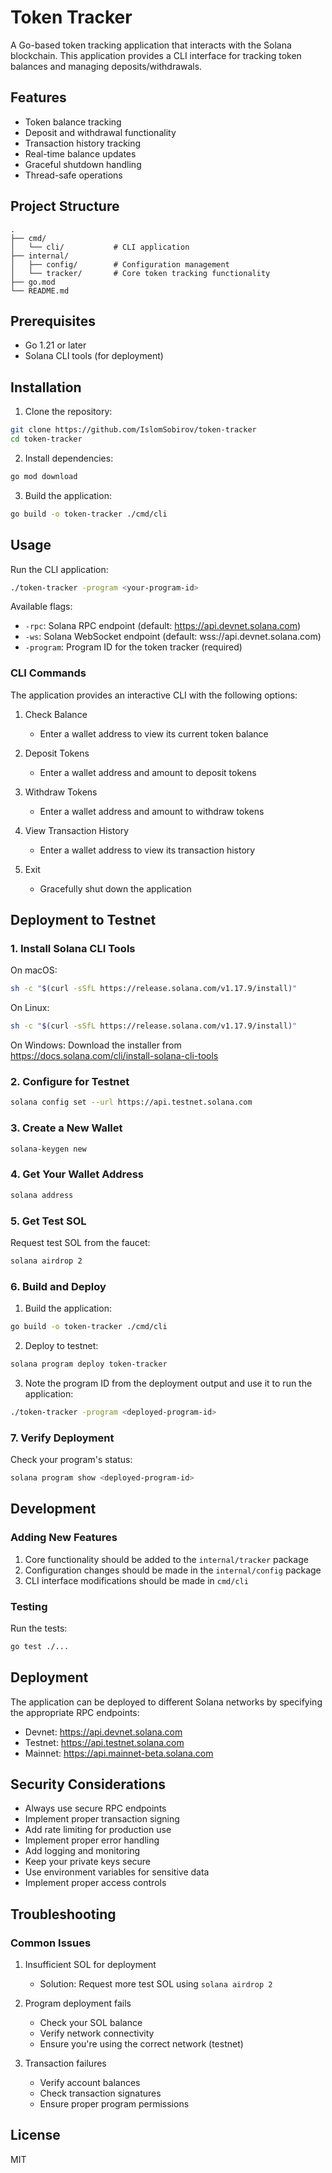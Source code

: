 # Token Tracker

A Go-based token tracking application that interacts with the Solana blockchain. This application provides a CLI interface for tracking token balances and managing deposits/withdrawals.

## Features

- Token balance tracking
- Deposit and withdrawal functionality
- Transaction history tracking
- Real-time balance updates
- Graceful shutdown handling
- Thread-safe operations

## Project Structure

```
.
├── cmd/
│   └── cli/           # CLI application
├── internal/
│   ├── config/        # Configuration management
│   └── tracker/       # Core token tracking functionality
├── go.mod
└── README.md
```

## Prerequisites

- Go 1.21 or later
- Solana CLI tools (for deployment)

## Installation

1. Clone the repository:
```bash
git clone https://github.com/IslomSobirov/token-tracker
cd token-tracker
```

2. Install dependencies:
```bash
go mod download
```

3. Build the application:
```bash
go build -o token-tracker ./cmd/cli
```

## Usage

Run the CLI application:
```bash
./token-tracker -program <your-program-id>
```

Available flags:
- `-rpc`: Solana RPC endpoint (default: https://api.devnet.solana.com)
- `-ws`: Solana WebSocket endpoint (default: wss://api.devnet.solana.com)
- `-program`: Program ID for the token tracker (required)

### CLI Commands

The application provides an interactive CLI with the following options:

1. Check Balance
   - Enter a wallet address to view its current token balance

2. Deposit Tokens
   - Enter a wallet address and amount to deposit tokens

3. Withdraw Tokens
   - Enter a wallet address and amount to withdraw tokens

4. View Transaction History
   - Enter a wallet address to view its transaction history

5. Exit
   - Gracefully shut down the application

## Deployment to Testnet

### 1. Install Solana CLI Tools

On macOS:
```bash
sh -c "$(curl -sSfL https://release.solana.com/v1.17.9/install)"
```

On Linux:
```bash
sh -c "$(curl -sSfL https://release.solana.com/v1.17.9/install)"
```

On Windows:
Download the installer from https://docs.solana.com/cli/install-solana-cli-tools

### 2. Configure for Testnet

```bash
solana config set --url https://api.testnet.solana.com
```

### 3. Create a New Wallet

```bash
solana-keygen new
```

### 4. Get Your Wallet Address

```bash
solana address
```

### 5. Get Test SOL

Request test SOL from the faucet:
```bash
solana airdrop 2
```

### 6. Build and Deploy

1. Build the application:
```bash
go build -o token-tracker ./cmd/cli
```

2. Deploy to testnet:
```bash
solana program deploy token-tracker
```

3. Note the program ID from the deployment output and use it to run the application:
```bash
./token-tracker -program <deployed-program-id>
```

### 7. Verify Deployment

Check your program's status:
```bash
solana program show <deployed-program-id>
```

## Development

### Adding New Features

1. Core functionality should be added to the `internal/tracker` package
2. Configuration changes should be made in the `internal/config` package
3. CLI interface modifications should be made in `cmd/cli`

### Testing

Run the tests:
```bash
go test ./...
```

## Deployment

The application can be deployed to different Solana networks by specifying the appropriate RPC endpoints:

- Devnet: https://api.devnet.solana.com
- Testnet: https://api.testnet.solana.com
- Mainnet: https://api.mainnet-beta.solana.com

## Security Considerations

- Always use secure RPC endpoints
- Implement proper transaction signing
- Add rate limiting for production use
- Implement proper error handling
- Add logging and monitoring
- Keep your private keys secure
- Use environment variables for sensitive data
- Implement proper access controls

## Troubleshooting

### Common Issues

1. Insufficient SOL for deployment
   - Solution: Request more test SOL using `solana airdrop 2`

2. Program deployment fails
   - Check your SOL balance
   - Verify network connectivity
   - Ensure you're using the correct network (testnet)

3. Transaction failures
   - Verify account balances
   - Check transaction signatures
   - Ensure proper program permissions

## License

MIT 
